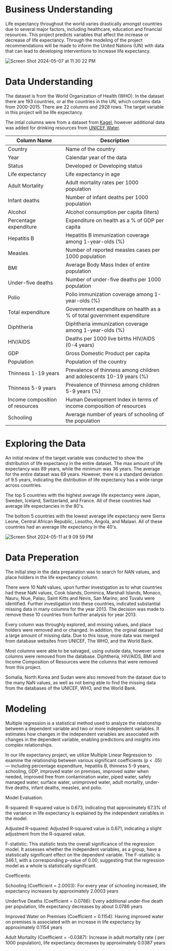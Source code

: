# Business Understanding

Life expectancy throughout the world varies drastically amongst countries due to several major factors, including healthcare, education and financial resources. This project predicts variables that affect the increase or decrease of life expectancy. Through the modeling of the project recommendations will be made to inform the United Nations (UN) with data that can lead to developing interventions to increase life expectancy.

![Screen Shot 2024-05-07 at 11 30 22 PM](https://github.com/jguzzo522/le/assets/75549456/5f994a7b-2aaf-4114-ad80-d71a7aec1032)

# Data Understanding

The dataset is from the World Organization of Health (WHO). In the dataset there are 193 countries, or al the countries in the UN, which contains data from 2000-2015. There are 22 columns and 2928 rows. The target variable in this project will be life expectancy.

The intial columns were from a dataset from [Kagel]( https://www.kaggle.com/datasets/kumarajarshi/life-expectancy-who?resource=download), however additional data was added for drinking resources from [UNICEF Water](https://data.unicef.org/sdgs/goal-6-clean-water-sanitation/). 


| Column Name                        | Description                           |
|------------------------------------|---------------------------------------|
| Country                            | Name of the country                   |
| Year                               | Calendar year of the data             |
| Status                             | Developed or Developing status        |
| Life expectancy                    | Life expectancy in age                |
| Adult Mortality                    | Adult mortality rates per 1000 population |
| Infant deaths                      | Number of infant deaths per 1000 population |
| Alcohol                            | Alcohol consumption per capita (liters) |
| Percentage expenditure             | Expenditure on health as a % of GDP per capita |
| Hepatitis B                        | Hepatitis B immunization coverage among 1-year-olds (%) |
| Measles                            | Number of reported measles cases per 1000 population |
| BMI                                | Average Body Mass Index of entire population |
| Under-five deaths                  | Number of under-five deaths per 1000 population |
| Polio                              | Polio immunization coverage among 1-year-olds (%) |
| Total expenditure                  | Government expenditure on health as a % of total government expenditure |
| Diphtheria                         | Diphtheria immunization coverage among 1-year-olds (%) |
| HIV/AIDS                           | Deaths per 1000 live births HIV/AIDS (0-4 years) |
| GDP                                | Gross Domestic Product per capita    |
| Population                         | Population of the country             |
| Thinness 1-19 years                | Prevalence of thinness among children and adolescents 10-19 years (%) |
| Thinness 5-9 years                 | Prevalence of thinness among children 5-9 years (%) |
| Income composition of resources    | Human Development Index in terms of income composition of resources |
| Schooling                          | Average number of years of schooling of the population |

# Exploring the Data

An initial review of the target variable was conducted to show the distribution of life expectancy in the entire dataset. The max amount of life expectancy was 89 years, while the minimum was 36 years. The average for the entire dataset was 69 years. However, there is a standard deviation of 9.5 years, indicating the distribution of life expectancy has a wide range across countries.

The top 5 countries with the highest average life expectancy were Japan, Sweden, Iceland, Switzerland, and France. All of these countries had average life expectancies in the 80's.

The bottom 5 countries with the lowest average life expectancy were Sierra Leone, Central African Republic, Lesotho, Angola, and Malawi. All of these countries had an average life expectancy in the 40's.

![Screen Shot 2024-05-11 at 9 09 59 PM](https://github.com/jguzzo522/le/assets/75549456/d7ef50c2-eaad-4565-a182-1796326ebf6e)


# Data Preperation

The initial step in the data preparation was to search for NAN values, and place holders in the life expectancy column.

There were 10 NaN values, upon further investigation as to what countries had these NaN values, Cook Islands, Dominica, Marshall Islands, Monaco, Nauru, Niue, Palau, Saint Kitts and Nevis, San Marino, and Tuvalu were identified. Further investigation into these countries, indicated substantial missing data in many columns for the year 2013. The decision was made to remove these 10 countries from further analysis for year 2013.

Every column was throughly explored, and missing values, and place holders were removed and or changed. In addition, the orginal dataset had a large amount of missing data. Due to this issue, more data was merged from database websites from UNICEF, The WHO, and the World Bank. 

Most columns were able to be salvaged, using outside data, however some columns were removed from the database. Diphtheria, HIV/AIDS, BMI and Income Composition of Resources were the columns that were removed from this project.

Somalia, North Korea and Sudan were also removed from the dataset due to the many NaN values, as well as not being able to find the missing data from the databases of the UNICEF, WHO, and the World Bank.

# Modeling
Multiple regression is a statistical method used to analyze the relationship between a dependent variable and two or more independent variables. It estimates how changes in the independent variables are associated with changes in the dependent variable, enabling predictions and insights into complex relationships.

In our life expectancy project, we utilize Multiple Linear Regression to examine the relationship between various significant coefficients (p < .05) — including percentage expenditure, hepatitis B, thinness 5-9 years, schooling, GDP, improved water on premises, improved water when needed, improved free from contamination water, piped water, safely managed water, surface water, unimproved water, adult mortality, under-five deaths, infant deaths, measles, and polio.

Model Evaluation:

R-squared:  R-squared value is 0.673, indicating that approximately 67.3% of the variance in life expectancy is explained by the independent variables in the model.

Adjusted R-squared: Adjusted R-squared value is 0.671, indicating a slight adjustment from the R-squared value.

F-statistic: This statistic tests the overall significance of the regression model. It assesses whether the independent variables, as a group, have a statistically significant effect on the dependent variable. The F-statistic is 346.1, with a corresponding p-value of 0.00, suggesting that the regression model as a whole is statistically significant.

Coefficents:

Schooling (Coefficient = 2.0003): For every year of schooling increased, life expectancy increases by approximately 2.0003 years

Underfive Deaths (Coefficient = 0.0786): Every additional under-five death per population, life expectancy decreases by about 0.0786 years

Improved Water on Premises (Coefficient = 0.1154): Having improved water on premises is associated with an increase in life expectancy by approximately 0.1154 years

Adult Mortality (Coefficient = -0.0387): Increase in adult mortality rate ( per 1000 population), life expectancy decreases by approximately 0.0387 years


